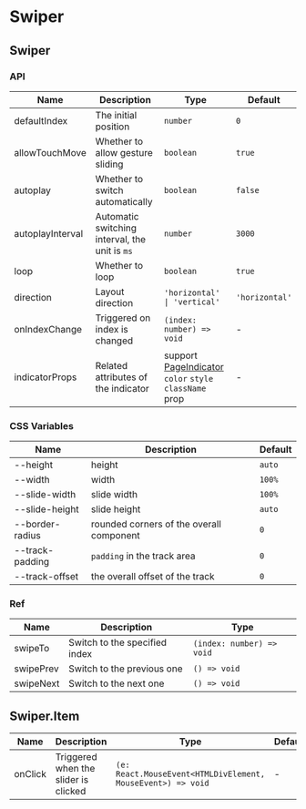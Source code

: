 # Swiper

<code src="./demos/demo1.tsx"></code>
<code src="./demos/demo2.tsx"></code>
<code src="./demos/demo3.tsx"></code>

## Swiper

### API

| Name             | Description                                    | Type                                                                       | Default        |
| ---------------- | ---------------------------------------------- | -------------------------------------------------------------------------- | -------------- |
| defaultIndex     | The initial position                           | `number`                                                                   | `0`            |
| allowTouchMove   | Whether to allow gesture sliding               | `boolean`                                                                  | `true`         |
| autoplay         | Whether to switch automatically                | `boolean`                                                                  | `false`        |
| autoplayInterval | Automatic switching interval, the unit is `ms` | `number`                                                                   | `3000`         |
| loop             | Whether to loop                                | `boolean`                                                                  | `true`         |
| direction        | Layout direction                               | `'horizontal' \| 'vertical'`                                               | `'horizontal'` |
| onIndexChange    | Triggered on index is changed                  | `(index: number) => void`                                                  | -              |
| indicatorProps   | Related attributes of the indicator            | support [PageIndicator](./page-indicator) `color` `style` `className` prop | -              |

### CSS Variables

| Name            | Description                              | Default |
| --------------- | ---------------------------------------- | ------- |
| --height        | height                                   | `auto`  |
| --width         | width                                    | `100%`  |
| --slide-width   | slide width                              | `100%`  |
| --slide-height  | slide height                             | `auto`  |
| --border-radius | rounded corners of the overall component | `0`     |
| --track-padding | `padding` in the track area              | `0`     |
| --track-offset  | the overall offset of the track          | `0`     |

### Ref

| Name      | Description                   | Type                      |
| --------- | ----------------------------- | ------------------------- |
| swipeTo   | Switch to the specified index | `(index: number) => void` |
| swipePrev | Switch to the previous one    | `() => void`              |
| swipeNext | Switch to the next one        | `() => void`              |

## Swiper.Item

| Name    | Description                          | Type                                                        | Default |
| ------- | ------------------------------------ | ----------------------------------------------------------- | ------- |
| onClick | Triggered when the slider is clicked | `(e: React.MouseEvent<HTMLDivElement, MouseEvent>) => void` | -       |
